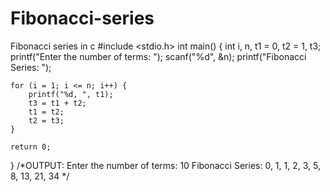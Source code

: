 # Fibonacci-series
Fibonacci series in c
#include <stdio.h>
int main() {
    int i, n, t1 = 0, t2 = 1, t3;
    printf("Enter the number of terms: ");
    scanf("%d", &n);
    printf("Fibonacci Series: ");

    for (i = 1; i <= n; i++) {
        printf("%d, ", t1);
        t3 = t1 + t2;
        t1 = t2;
        t2 = t3;
    }

    return 0;
}
/*OUTPUT:
Enter the number of terms: 10
Fibonacci Series: 0, 1, 1, 2, 3, 5, 8, 13, 21, 34
*/
